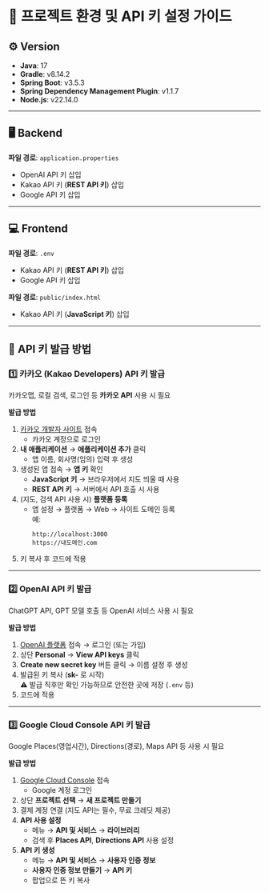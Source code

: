 # 📌 프로젝트 환경 및 API 키 설정 가이드

## ⚙️ Version
- **Java**: 17  
- **Gradle**: v8.14.2  
- **Spring Boot**: v3.5.3  
- **Spring Dependency Management Plugin**: v1.1.7  
- **Node.js**: v22.14.0  

---

## 🖥 Backend
**파일 경로**: `application.properties`
- OpenAI API 키 삽입  
- Kakao API 키 (**REST API 키**) 삽입  
- Google API 키 삽입  

---

## 💻 Frontend
**파일 경로**: `.env`  
- Kakao API 키 (**REST API 키**) 삽입  
- Google API 키 삽입  

**파일 경로**: `public/index.html`  
- Kakao API 키 (**JavaScript 키**) 삽입  

---

## 🔑 API 키 발급 방법

### 1️⃣ 카카오 (Kakao Developers) API 키 발급
카카오맵, 로컬 검색, 로그인 등 **카카오 API** 사용 시 필요  

**발급 방법**
1. [카카오 개발자 사이트](https://developers.kakao.com) 접속  
   - 카카오 계정으로 로그인
2. **내 애플리케이션** → **애플리케이션 추가** 클릭  
   - 앱 이름, 회사명(임의) 입력 후 생성
3. 생성된 앱 접속 → **앱 키** 확인  
   - **JavaScript 키** → 브라우저에서 지도 띄울 때 사용  
   - **REST API 키** → 서버에서 API 호출 시 사용
4. (지도, 검색 API 사용 시) **플랫폼 등록**  
   - 앱 설정 → 플랫폼 → Web → 사이트 도메인 등록  
     예:  
     ```
     http://localhost:3000
     https://내도메인.com
     ```
5. 키 복사 후 코드에 적용

---

### 2️⃣ OpenAI API 키 발급
ChatGPT API, GPT 모델 호출 등 OpenAI 서비스 사용 시 필요  

**발급 방법**
1. [OpenAI 플랫폼](https://platform.openai.com) 접속 → 로그인 (또는 가입)
2. 상단 **Personal** → **View API keys** 클릭
3. **Create new secret key** 버튼 클릭 → 이름 설정 후 생성
4. 발급된 키 복사 (**sk-** 로 시작)  
   ⚠️ 발급 직후만 확인 가능하므로 안전한 곳에 저장 (`.env` 등)
5. 코드에 적용

---

### 3️⃣ Google Cloud Console API 키 발급
Google Places(영업시간), Directions(경로), Maps API 등 사용 시 필요  

**발급 방법**
1. [Google Cloud Console](https://console.cloud.google.com) 접속  
   - Google 계정 로그인
2. 상단 **프로젝트 선택** → **새 프로젝트 만들기**
3. 결제 계정 연결 (지도 API는 필수, 무료 크레딧 제공)
4. **API 사용 설정**  
   - 메뉴 → **API 및 서비스** → **라이브러리**  
   - 검색 후 **Places API**, **Directions API** 사용 설정
5. **API 키 생성**  
   - 메뉴 → **API 및 서비스** → **사용자 인증 정보**  
   - **사용자 인증 정보 만들기** → **API 키**  
   - 팝업으로 뜬 키 복사
